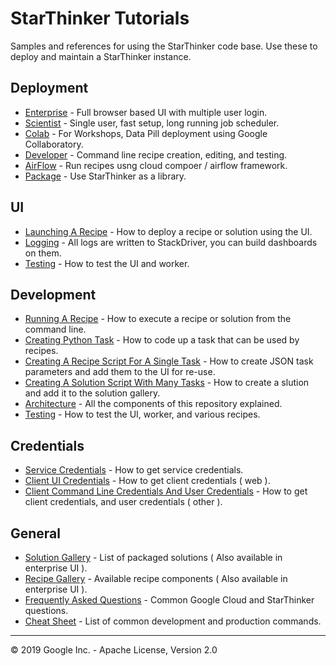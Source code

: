 # StarThinker Tutorials

Samples and references for using the StarThinker code base. Use these to deploy and maintain 
a StarThinker instance.

## Deployment

- [Enterprise](deploy_enterprise.md) - Full browser based UI with multiple user login.
- [Scientist](deploy_scientist.md) - Single user, fast setup, long running job scheduler.
- [Colab](deploy_colab.md) - For Workshops, Data Pill deployment using Google Collaboratory.
- [Developer](deploy_developer.md) - Command line recipe creation, editing, and testing.
- [AirFlow](deploy_airflow.md) - Run recipes usng cloud compoer / airflow framework.
- [Package](deploy_package.md) - Use StarThinker as a library.

## UI

- [Launching A Recipe](ui_recipe.md) - How to deploy a recipe or solution using the UI.
- [Logging](logging.md) - All logs are written to StackDriver, you can build dashboards on them.
- [Testing](testing_ui.md) - How to test the UI and worker.

## Development

- [Running A Recipe](running.md) - How to execute a recipe or solution from the command line.
- [Creating Python Task](task.md) - How to code up a task that can be used by recipes.
- [Creating A Recipe Script For A Single Task](recipe.md) - How to create JSON task parameters and add them to the UI for re-use.
- [Creating A Solution Script With Many Tasks](solution.md) - How to create a slution and add it to the solution gallery.
- [Architecture](architecture.md) - All the components of this repository explained.
- [Testing](testing.md) - How to test the UI, worker, and various recipes.

## Credentials

- [Service Credentials](cloud_service.md) - How to get service credentials.
- [Client UI Credentials](cloud_client_web.md) - How to get client credentials ( web ).
- [Client Command Line Credentials And User Credentials](cloud_client_installed.md) - How to get client credentials, and user credentials ( other ).

## General
- [Solution Gallery](https://google.github.io/starthinker/) - List of packaged solutions ( Also available in enterprise UI ).
- [Recipe Gallery](https://google.github.io/starthinker/code/) - Available recipe components ( Also available in enterprise UI ).
- [Frequently Asked Questions](faq.md) - Common Google Cloud and StarThinker questions.
- [Cheat Sheet](cheat_sheet.md) - List of common development and production commands.

---
&copy; 2019 Google Inc. - Apache License, Version 2.0
